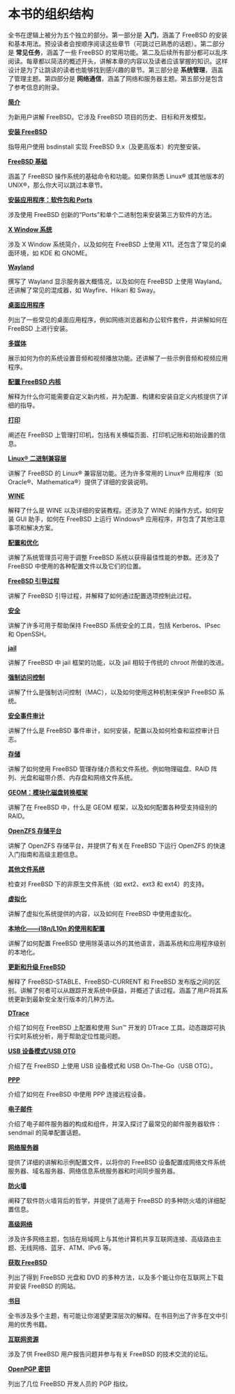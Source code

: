 # 本书的组织结构

全书在逻辑上被分为五个独立的部分。第一部分是 **入门**，涵盖了 FreeBSD 的安装和基本用法。预设读者会按顺序阅读这些章节（可跳过已熟悉的话题）。第二部分是 **常见任务**，涵盖了一些 FreeBSD 的常用功能。第二及后续所有部分都可以乱序阅读。每章都以简洁的概述开头，讲解本章的内容以及读者应该掌握的知识。这样设计是为了让跳读的读者也能够找到感兴趣的章节。第三部分是 **系统管理**，涵盖了管理主题。第四部分是 **网络通信**，涵盖了网络和服务器主题。第五部分是包含了参考信息的附录。

**[简介](https://docs.freebsd.org/en/books/handbook/introduction/#introduction)**

为新用户讲解 FreeBSD。它涉及 FreeBSD 项目的历史、目标和开发模型。

**[安装 FreeBSD](https://docs.freebsd.org/en/books/handbook/bsdinstall/#bsdinstall)**

指导用户使用 bsdinstall 实现 FreeBSD 9.x（及更高版本）的完整安装。

**[FreeBSD 基础](https://docs.freebsd.org/en/books/handbook/basics/#basics)**

涵盖了 FreeBSD 操作系统的基础命令和功能。如果你熟悉 Linux® 或其他版本的 UNIX®，那么你大可以跳过本章节。

**[安装应用程序：软件包和 Ports](https://docs.freebsd.org/en/books/handbook/ports/#ports)**

涉及使用 FreeBSD 创新的“Ports”和单个二进制包来安装第三方软件的方法。

**[X Window 系统](https://docs.freebsd.org/en/books/handbook/x11/#x11)**

涉及 X Window 系统简介，以及如何在 FreeBSD 上使用 X11。还包含了常见的桌面环境，如 KDE 和 GNOME。

**[Wayland](https://docs.freebsd.org/en/books/handbook/wayland/#wayland)**

撰写了 Wayland 显示服务器大概情况，以及如何在 FreeBSD 上使用 Wayland。还讲解了常见的混成器，如 Wayfire、Hikari 和 Sway。

**[桌面应用程序](https://docs.freebsd.org/en/books/handbook/desktop/#desktop)**

列出了一些常见的桌面应用程序，例如网络浏览器和办公软件套件，并讲解如何在 FreeBSD 上进行安装。

**[多媒体](https://docs.freebsd.org/en/books/handbook/multimedia/#multimedia)**

展示如何为你的系统设置音频和视频播放功能。还讲解了一些示例音频和视频应用程序。

**[配置 FreeBSD 内核](https://docs.freebsd.org/en/books/handbook/kernelconfig/#kernelconfig)**

解释为什么你可能需要自定义新内核，并为配置、构建和安装自定义内核提供了详细的指导。

**[打印](https://docs.freebsd.org/en/books/handbook/printing/#printing)**

阐述在 FreeBSD 上管理打印机，包括有关横幅页面、打印机记账和初始设置的信息。

**[Linux® 二进制兼容层](https://docs.freebsd.org/en/books/handbook/linuxemu/#linuxemu)**

讲解了 FreeBSD 的 Linux® 兼容层功能。还为许多常用的 Linux® 应用程序（如 Oracle®、Mathematica®）提供了详细的安装说明。

**[WINE](https://docs.freebsd.org/en/books/handbook/wine/#wine)**

解释了什么是 WINE 以及详细的安装教程。还涉及了 WINE 的操作方式，如何安装 GUI 助手，如何在 FreeBSD 上运行 Windows® 应用程序，并包含了其他注意事项和解决方案。

**[配置和优化](https://docs.freebsd.org/en/books/handbook/config/#config-tuning)**

讲解了系统管理员可用于调整 FreeBSD 系统以获得最佳性能的参数。还涉及了 FreeBSD 中使用的各种配置文件以及它们的位置。

**[FreeBSD 引导过程](https://docs.freebsd.org/en/books/handbook/boot/#boot)**

讲解了 FreeBSD 引导过程，并解释了如何通过配置选项控制此过程。

**[安全](https://docs.freebsd.org/en/books/handbook/security/#security)**

讲解了许多可用于帮助保持 FreeBSD 系统安全的工具，包括 Kerberos、IPsec 和 OpenSSH。

**[jail](https://docs.freebsd.org/en/books/handbook/jails/#jails)**

讲解了 FreeBSD 中 jail 框架的功能，以及 jail 相较于传统的 chroot 所做的改进。

**[强制访问控制](https://docs.freebsd.org/en/books/handbook/mac/#mac)**

讲解了什么是强制访问控制（MAC），以及如何使用这种机制来保护 FreeBSD 系统。

**[安全事件审计](https://docs.freebsd.org/en/books/handbook/audit/#audit)**

讲解了什么是 FreeBSD 事件审计，如何安装，配置以及如何检查和监控审计日志。

**[存储](https://docs.freebsd.org/en/books/handbook/disks/#disks)**

讲解了如何使用 FreeBSD 管理存储介质和文件系统。例如物理磁盘、RAID 阵列、光盘和磁带介质、内存盘和网络文件系统。

**[GEOM：模块化磁盘转换框架](https://docs.freebsd.org/en/books/handbook/geom/#geom)**

讲解了在 FreeBSD 中，什么是 GEOM 框架，以及如何配置各种受支持级别的 RAID。

**[OpenZFS 存储平台](https://docs.freebsd.org/en/books/handbook/zfs/#zfs)**

讲解了 OpenZFS 存储平台，并提供了有关在 FreeBSD 下运行 OpenZFS 的快速入门指南和高级主题信息。

**[其他文件系统](https://docs.freebsd.org/en/books/handbook/filesystems/#filesystems)**

检查对 FreeBSD 下的非原生文件系统（如 ext2、ext3 和 ext4）的支持。

**[虚拟化](https://docs.freebsd.org/en/books/handbook/virtualization/#virtualization)**

讲解了虚拟化系统提供的内容，以及如何在 FreeBSD 中使用虚拟化。

**[本地化——i18n/L10n 的使用和配置](https://docs.freebsd.org/en/books/handbook/l10n/#l10n)**

讲解了如何配置 FreeBSD 使用除英语以外的其他语言，涵盖系统和应用程序级别的本地化。

**[更新和升级 FreeBSD](https://docs.freebsd.org/en/books/handbook/cutting-edge/#updating-upgrading)**

解释了 FreeBSD-STABLE、FreeBSD-CURRENT 和 FreeBSD 发布版之间的区别。讲解了何者可以从跟踪开发系统中获益，并概述了该过程。涵盖了用户将其系统更新到最新安全发行版本的几种方法。

**[DTrace](https://docs.freebsd.org/en/books/handbook/dtrace/#dtrace)**

介绍了如何在 FreeBSD 上配置和使用 Sun™ 开发的 DTrace 工具。动态跟踪可执行实时系统分析，用于帮助定位性能问题。

**[USB 设备模式/USB OTG](https://docs.freebsd.org/en/books/handbook/usb-device-mode/#usb-device-mode)**

介绍了在 FreeBSD 上使用 USB 设备模式和 USB On-The-Go（USB OTG）。

**[PPP](https://docs.freebsd.org/en/books/handbook/ppp-and-slip/#ppp-and-slip)**

介绍了如何在 FreeBSD 中使用 PPP 连接远程设备。

**[电子邮件](https://docs.freebsd.org/en/books/handbook/mail/#mail)**

介绍了电子邮件服务器的构成和组件，并深入探讨了最常见的邮件服务器软件：sendmail 的简单配置话题。

**[网络服务器](https://docs.freebsd.org/en/books/handbook/network-servers/#network-servers)**

提供了详细的讲解和示例配置文件，以将你的 FreeBSD 设备配置成网络文件系统服务器、域名服务器、网络信息系统服务器和时间同步服务器。

**[防火墙](https://docs.freebsd.org/en/books/handbook/firewalls/#firewalls)**

阐释了软件防火墙背后的哲学，并提供了适用于 FreeBSD 的多种防火墙的详细配置信息。

**[高级网络](https://docs.freebsd.org/en/books/handbook/advanced-networking/#advanced-networking)**

涉及许多网络主题，包括在局域网上与其他计算机共享互联网连接、高级路由主题、无线网络、蓝牙、ATM、IPv6 等。

**[获取 FreeBSD](https://docs.freebsd.org/en/books/handbook/mirrors/#mirrors)**

列出了得到 FreeBSD 光盘和 DVD 的多种方法，以及多个能让你在互联网上下载并安装 FreeBSD 的网站。

**[书目](https://docs.freebsd.org/en/books/handbook/bibliography/#bibliography)**

全书涉及多个主题，有可能让你渴望更深层次的解释。在书目列出了许多在文中引用的优秀书籍。

**[互联网资源](https://docs.freebsd.org/en/books/handbook/eresources/#eresources)**

涉及了供 FreeBSD 用户报告问题并参与有关 FreeBSD 的技术交流的论坛。

**[OpenPGP 密钥](https://docs.freebsd.org/en/books/handbook/pgpkeys/#pgpkeys)**

列出了几位 FreeBSD 开发人员的 PGP 指纹。
